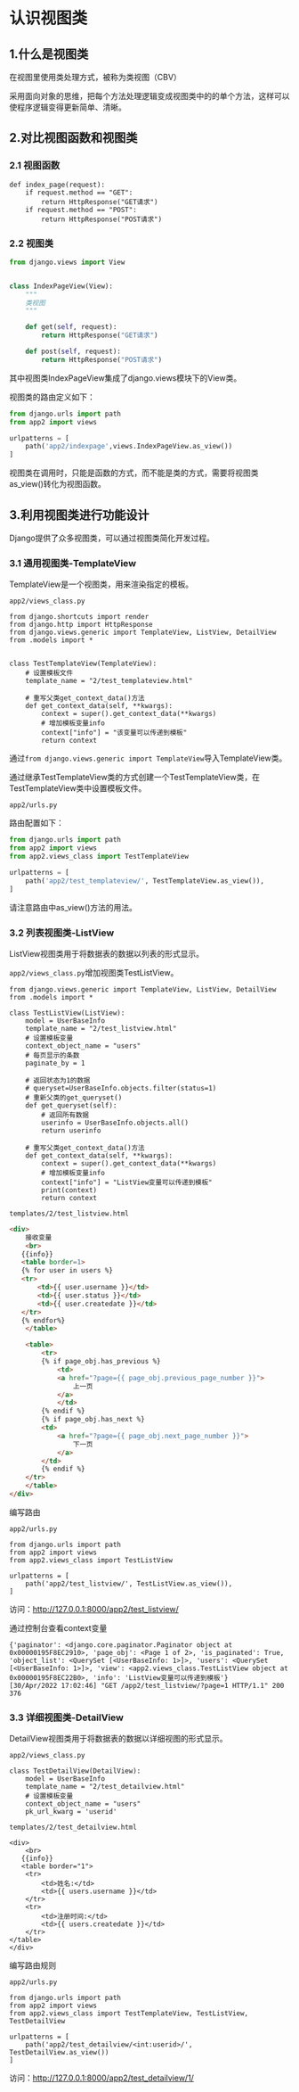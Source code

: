 # 认识视图类



## 1.什么是视图类

在视图里使用类处理方式，被称为类视图（CBV）

采用面向对象的思维，把每个方法处理逻辑变成视图类中的的单个方法，这样可以使程序逻辑变得更新简单、清晰。



## 2.对比视图函数和视图类

### 2.1 视图函数

```
def index_page(request):
    if request.method == "GET":
        return HttpResponse("GET请求")
    if request.method == "POST":
        return HttpResponse("POST请求")
```

### 2.2 视图类

```python
from django.views import View


class IndexPageView(View):
    """
    类视图
    """

    def get(self, request):
        return HttpResponse("GET请求")

    def post(self, request):
        return HttpResponse("POST请求")
```

其中视图类IndexPageView集成了django.views模块下的View类。

视图类的路由定义如下：

```python
from django.urls import path
from app2 import views

urlpatterns = [
    path('app2/indexpage',views.IndexPageView.as_view())
]
```

视图类在调用时，只能是函数的方式，而不能是类的方式，需要将视图类as_view()转化为视图函数。



## 3.利用视图类进行功能设计

Django提供了众多视图类，可以通过视图类简化开发过程。



### 3.1 通用视图类-TemplateView

TemplateView是一个视图类，用来渲染指定的模板。

`app2/views_class.py`

```
from django.shortcuts import render
from django.http import HttpResponse
from django.views.generic import TemplateView, ListView, DetailView
from .models import *


class TestTemplateView(TemplateView):
    # 设置模板文件
    template_name = "2/test_templateview.html"

    # 重写父类get_context_data()方法
    def get_context_data(self, **kwargs):
        context = super().get_context_data(**kwargs)
        # 增加模板变量info
        context["info"] = "该变量可以传递到模板"
        return context
```

通过`from django.views.generic import TemplateView`导入TemplateView类。

通过继承TestTemplateView类的方式创建一个TestTemplateView类，在TestTemplateView类中设置模板文件。

`app2/urls.py`

路由配置如下：

```python
from django.urls import path
from app2 import views
from app2.views_class import TestTemplateView

urlpatterns = [
    path('app2/test_templateview/', TestTemplateView.as_view()),
]
```

请注意路由中as_view()方法的用法。



### 3.2 列表视图类-ListView

ListView视图类用于将数据表的数据以列表的形式显示。

`app2/views_class.py`增加视图类TestListView。

```
from django.views.generic import TemplateView, ListView, DetailView
from .models import *

class TestListView(ListView):
    model = UserBaseInfo
    template_name = "2/test_listview.html"
    # 设置模板变量
    context_object_name = "users"
    # 每页显示的条数
    paginate_by = 1

	# 返回状态为1的数据
    # queryset=UserBaseInfo.objects.filter(status=1)
    # 重新父类的get_queryset()
    def get_queryset(self):
    	# 返回所有数据
        userinfo = UserBaseInfo.objects.all()
        return userinfo

    # 重写父类get_context_data()方法
    def get_context_data(self, **kwargs):
        context = super().get_context_data(**kwargs)
        # 增加模板变量info
        context["info"] = "ListView变量可以传递到模板"
        print(context)
        return context
```

`templates/2/test_listview.html`

```html
<div>
    接收变量
    <br>
   {{info}}
   <table border=1>
   {% for user in users %}
   <tr>
       <td>{{ user.username }}</td>
       <td>{{ user.status }}</td>
       <td>{{ user.createdate }}</td>
   </tr>
   {% endfor%}
    </table>

    <table>
        <tr>
        {% if page_obj.has_previous %}
            <td>
            <a href="?page={{ page_obj.previous_page_number }}">
                上一页
            </a>
            </td>
        {% endif %}
        {% if page_obj.has_next %}
        <td>
            <a href="?page={{ page_obj.next_page_number }}">
                下一页
            </a>
        </td>
        {% endif %}
    </tr>
    </table>
</div>
```

编写路由

`app2/urls.py`

```
from django.urls import path
from app2 import views
from app2.views_class import TestListView

urlpatterns = [
    path('app2/test_listview/', TestListView.as_view()),
]
```

访问：http://127.0.0.1:8000/app2/test_listview/

通过控制台查看context变量

```
{'paginator': <django.core.paginator.Paginator object at 0x00000195F8EC2910>, 'page_obj': <Page 1 of 2>, 'is_paginated': True, 'object_list': <QuerySet [<UserBaseInfo: 1>]>, 'users': <QuerySet [<UserBaseInfo: 1>]>, 'view': <app2.views_class.TestListView object at 0x00000195F8EC22B0>, 'info': 'ListView变量可以传递到模板'}
[30/Apr/2022 17:02:46] "GET /app2/test_listview/?page=1 HTTP/1.1" 200 376
```



### 3.3 详细视图类-DetailView

DetailView视图类用于将数据表的数据以详细视图的形式显示。

`app2/views_class.py`

```
class TestDetailView(DetailView):
    model = UserBaseInfo
    template_name = "2/test_detailview.html"
    # 设置模板变量
    context_object_name = "users"
    pk_url_kwarg = 'userid'
```

`templates/2/test_detailview.html`

```
<div>
    <br>
   {{info}}
   <table border="1">
    <tr>
        <td>姓名:</td>
        <td>{{ users.username }}</td>
    </tr>
    <tr>
        <td>注册时间:</td>
        <td>{{ users.createdate }}</td>
    </tr>
</table>
</div>
```

编写路由规则

`app2/urls.py`

```
from django.urls import path
from app2 import views
from app2.views_class import TestTemplateView, TestListView, TestDetailView

urlpatterns = [
    path('app2/test_detailview/<int:userid>/', TestDetailView.as_view())
]

```

访问：http://127.0.0.1:8000/app2/test_detailview/1/

